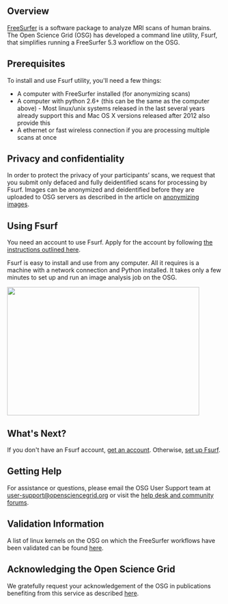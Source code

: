 [title]: - "Introduction to Fsurf and FreeSurfer"



## Overview

[FreeSurfer](http://freesurfer.net/) is a software package to analyze MRI scans
of human brains. The Open Science Grid (OSG) has developed a command line
utility, Fsurf, that simplifies running a FreeSurfer 5.3 workflow on the OSG.  

## Prerequisites
To install and use Fsurf utility, you'll need a few things:

* A computer with FreeSurfer installed (for anonymizing scans)
* A computer with python 2.6+ (this can be the same as the computer above) - Most linux/unix systems released in the last several years already support this and Mac OS X versions released after 2012 also provide this
* A ethernet or fast wireless connection if you are processing multiple scans at once

## Privacy and confidentiality
In order to protect the privacy of your participants’ scans, we request that you
submit only defaced and fully deidentified scans for processing by Fsurf. Images
can be anonymized and deidentified before they are uploaded to OSG servers as
described in the article on [anonymizing images](https://support.opensciencegrid.org/solution/articles/12000008493-anonymizing-images).

## Using Fsurf

You need an account to use Fsurf. Apply for the account  by 
following [the instructions outlined here](https://opensciencegrid.freshdesk.com/support/solutions/articles/12000008487-requesting-an-fsurf-account).

Fsurf is easy to install and use from any computer. All it requires is a machine
with a network connection and Python installed.  It takes only a few minutes to
set up and run an image analysis job on the OSG.  

<img src="https://raw.githubusercontent.com/OSGConnect/connectbook/master/FsurfRemote/Figs/FsurfTool.png" width="450px" height="300px" />

## What's Next?
If you don't have an Fsurf account, 
[get an account](https://support.opensciencegrid.org/solution/articles/12000008487-requesting-an-fsurf-account). 
Otherwise, [set up Fsurf](https://support.opensciencegrid.org/solution/articles/12000008488-set-up-fsurf-on-your-laptop). 

## Getting Help
For assistance or questions, please email the OSG User Support team  at
[user-support@opensciencegrid.org](mailto:user-support@opensciencegrid.org) or
visit the [help desk and community forums](http://support.opensciencegrid.org).

## Validation Information
A list of linux kernels on the OSG on which the FreeSurfer workflows have been
validated can be found
[here](https://support.opensciencegrid.org/solutions/articles/12000008494-freesurfer-validation-on-the-osg-).


## Acknowledging the Open Science Grid
We gratefully request your acknowledgement of the OSG in publications benefiting from this service as described [here](https://support.opensciencegrid.org/support/solutions/articles/5000640421-acknowledging-the-open-science-grid).
